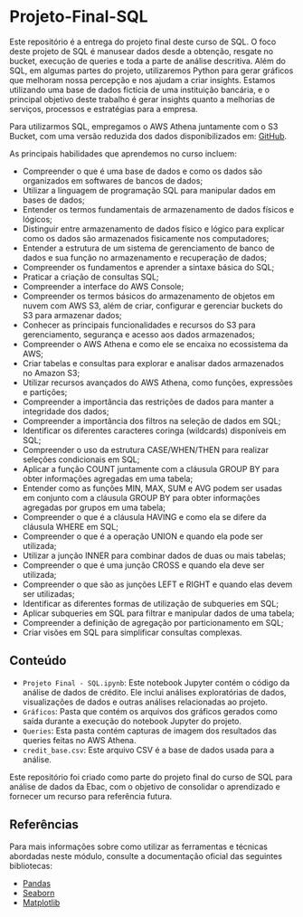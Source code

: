 # Projeto-Final-SQL

Este repositório é a entrega do projeto final deste curso de SQL. O foco deste projeto de SQL é manusear dados desde a obtenção, resgate no bucket, execução de queries e toda a parte de análise descritiva. Além do SQL, em algumas partes do projeto, utilizaremos Python para gerar gráficos que melhoram nossa percepção e nos ajudam a criar insights. Estamos utilizando uma base de dados fictícia de uma instituição bancária, e o principal objetivo deste trabalho é gerar insights quanto a melhorias de serviços, processos e estratégias para a empresa.

Para utilizarmos SQL, empregamos o AWS Athena juntamente com o S3 Bucket, com uma versão reduzida dos dados disponibilizados em: [GitHub](https://github.com/andre-marcos-perez/ebac-course-utils/tree/main/dataset).

As principais habilidades que aprendemos no curso incluem:
- Compreender o que é uma base de dados e como os dados são organizados em softwares de bancos de dados;
- Utilizar a linguagem de programação SQL para manipular dados em bases de dados;
- Entender os termos fundamentais de armazenamento de dados físicos e lógicos;
- Distinguir entre armazenamento de dados físico e lógico para explicar como os dados são armazenados fisicamente nos computadores;
- Entender a estrutura de um sistema de gerenciamento de banco de dados e sua função no armazenamento e recuperação de dados;
- Compreender os fundamentos e aprender a sintaxe básica do SQL;
- Praticar a criação de consultas SQL;
- Compreender a interface do AWS Console;
- Compreender os termos básicos do armazenamento de objetos em nuvem com AWS S3, além de criar, configurar e gerenciar buckets do S3 para armazenar dados;
- Conhecer as principais funcionalidades e recursos do S3 para gerenciamento, segurança e acesso aos dados armazenados;
- Compreender o AWS Athena e como ele se encaixa no ecossistema da AWS;
- Criar tabelas e consultas para explorar e analisar dados armazenados no Amazon S3;
- Utilizar recursos avançados do AWS Athena, como funções, expressões e partições;
- Compreender a importância das restrições de dados para manter a integridade dos dados;
- Compreender a importância dos filtros na seleção de dados em SQL;
- Identificar os diferentes caracteres coringa (wildcards) disponíveis em SQL;
- Compreender o uso da estrutura CASE/WHEN/THEN para realizar seleções condicionais em SQL;
- Aplicar a função COUNT juntamente com a cláusula GROUP BY para obter informações agregadas em uma tabela;
- Entender como as funções MIN, MAX, SUM e AVG podem ser usadas em conjunto com a cláusula GROUP BY para obter informações agregadas por grupos em uma tabela;
- Compreender o que é a cláusula HAVING e como ela se difere da cláusula WHERE em SQL;
- Compreender o que é a operação UNION e quando ela pode ser utilizada;
- Utilizar a junção INNER para combinar dados de duas ou mais tabelas;
- Compreender o que é uma junção CROSS e quando ela deve ser utilizada;
- Compreender o que são as junções LEFT e RIGHT e quando elas devem ser utilizadas;
- Identificar as diferentes formas de utilização de subqueries em SQL;
- Aplicar subqueries em SQL para filtrar e manipular dados de uma tabela;
- Compreender a definição de agregação por particionamento em SQL;
- Criar visões em SQL para simplificar consultas complexas.

## Conteúdo

- `Projeto Final - SQL.ipynb`: Este notebook Jupyter contém o código da análise de dados de crédito. Ele inclui análises exploratórias de dados, visualizações de dados e outras análises relacionadas ao projeto.
- `Gráficos`: Pasta que contém os arquivos dos gráficos gerados como saída durante a execução do notebook Jupyter do projeto.
- `Queries`: Esta pasta contém capturas de imagem dos resultados das queries feitas no AWS Athena.
- `credit_base.csv`: Este arquivo CSV é a base de dados usada para a análise.

Este repositório foi criado como parte do projeto final do curso de SQL para análise de dados da Ebac, com o objetivo de consolidar o aprendizado e fornecer um recurso para referência futura.

## Referências

Para mais informações sobre como utilizar as ferramentas e técnicas abordadas neste módulo, consulte a documentação oficial das seguintes bibliotecas:

- [Pandas](https://pandas.pydata.org/docs/)
- [Seaborn](https://seaborn.pydata.org/)
- [Matplotlib](https://matplotlib.org/)
